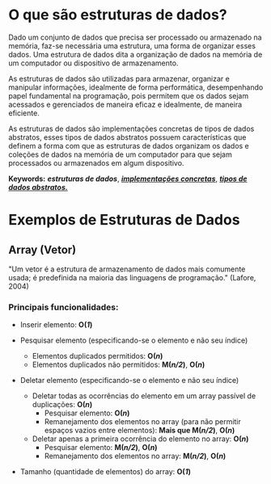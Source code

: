 # O que são estruturas de dados?

Dado um conjunto de dados que precisa ser processado ou armazenado na memória, faz-se necessária uma estrutura, uma forma de organizar esses dados. Uma estrutura de dados dita a organização de dados na memória de um computador ou dispositivo de armazenamento.

As estruturas de dados são utilizadas para armazenar, organizar e manipular informações, idealmente de forma performática, desempenhando papel fundamental na programação, pois permitem que os dados sejam acessados e gerenciados de maneira eficaz e idealmente, de maneira eficiente.

As estruturas de dados são implementações concretas de tipos de dados abstratos, esses tipos de dados abstratos possuem características que definem a forma com que as estruturas de dados organizam os dados e coleções de dados na memória de um computador para que sejam processados ou armazenados em algum dispositivo.

**Keywords:** ***estruturas de dados***, [***implementações concretas***](./Tipos%20de%20Dados.md), [***tipos de dados abstratos.***](./Tipos%20de%20Dados.md)

# Exemplos de Estruturas de Dados

## Array (Vetor)

"Um vetor é a estrutura de armazenamento de dados mais comumente usada; é predefinida na maioria das linguagens de programação." (Lafore, 2004)

### Principais funcionalidades:

* Inserir elemento: **O(*1*)**

* Pesquisar elemento (especificando-se o elemento e não seu índice)
    * Elementos duplicados permitidos: **O(*n*)**
    * Elementos duplicados não permitidos: **M(*n/2*)**, **O(*n*)**

* Deletar elemento (especificando-se o elemento e não seu índice)
    * Deletar todas as ocorrências do elemento em um array passível de duplicações: **O(*n*)**
        * Pesquisar elemento: **O(*n*)**
        * Remanejamento dos elementos no array (para não permitir espaços vazios entre elementos): **Mais que M(*n/2*)**, **O(*n*)**
    * Deletar apenas a primeira ocorrência do elemento no array: **O(*n*)**
        * Pesquisar elemento: **M(*n/2*)**, **O(*n*)**
        * Remanejamento dos elementos no array:  **M(*n/2*)**, **O(*n*)**

* Tamanho (quantidade de elementos) do array: **O(*1*)**
